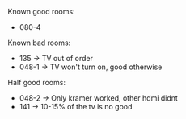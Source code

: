 Known good rooms:
- 080-4

Known bad rooms:
- 135 -> TV out of order
- 048-1 -> TV won't turn on, good otherwise

Half good rooms:
- 048-2 -> Only kramer worked, other hdmi didnt
- 141 -> 10-15% of the tv is no good
